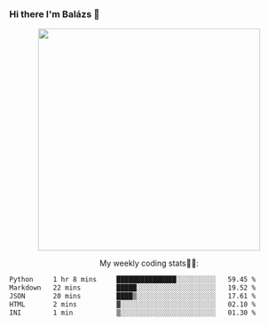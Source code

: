 ### Hi there I'm Balázs 👋
  
<p align="center">
  <img width="400" src="https://github-readme-stats.vercel.app/api/top-langs/?username=bkutasi&size_weight=0.5&count_weight=0.5&hide=jupyter%20notebook&layout=compact&theme=tokyonight">
</p>
<p align="center">
My weekly coding stats👨‍💻:
</p>
<!--START_SECTION:waka-->

```txt
Python     1 hr 8 mins     ███████████████░░░░░░░░░░   59.45 %
Markdown   22 mins         █████░░░░░░░░░░░░░░░░░░░░   19.52 %
JSON       20 mins         ████▒░░░░░░░░░░░░░░░░░░░░   17.61 %
HTML       2 mins          ▓░░░░░░░░░░░░░░░░░░░░░░░░   02.10 %
INI        1 min           ▒░░░░░░░░░░░░░░░░░░░░░░░░   01.30 %
```

<!--END_SECTION:waka-->



<!--
**bkutasi/bkutasi** is a ✨ _special_ ✨ repository because its `README.md` (this file) appears on your GitHub profile.

Here are some ideas to get you started:

- 🔭 I’m currently working on ...
- 🌱 I’m currently learning ...
- 👯 I’m looking to collaborate on ...
- 🤔 I’m looking for help with ...
- 💬 Ask me about ...
- 📫 How to reach me: ...
- 😄 Pronouns: ...
- ⚡ Fun fact: ...
-->
